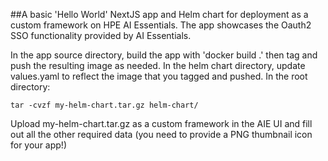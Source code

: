 ##A basic 'Hello World' NextJS app and Helm chart for deployment as a custom framework on HPE AI Essentials.
The app showcases the Oauth2 SSO functionality provided by AI Essentials.

In the app source directory, build the app with 'docker build .' then tag and push the resulting image as needed.
In the helm chart directory, update values.yaml to reflect the image that you tagged and pushed.
In the root directory:
```
tar -cvzf my-helm-chart.tar.gz helm-chart/
```
Upload my-helm-chart.tar.gz as a custom framework in the AIE UI and fill out all the other required data (you need to provide a PNG thumbnail icon for your app!)
